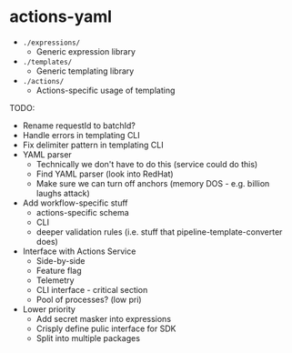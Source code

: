 # actions-yaml

- `./expressions/`
  - Generic expression library
- `./templates/`
  - Generic templating library
- `./actions/`
  - Actions-specific usage of templating

TODO:

- Rename requestId to batchId?
- Handle errors in templating CLI
- Fix delimiter pattern in templating CLI
- YAML parser
  - Technically we don't have to do this (service could do this)
  - Find YAML parser (look into RedHat)
  - Make sure we can turn off anchors (memory DOS - e.g. billion laughs attack)
- Add workflow-specific stuff
  - actions-specific schema
  - CLI
  - deeper validation rules (i.e. stuff that pipeline-template-converter does)
- Interface with Actions Service
  - Side-by-side
  - Feature flag
  - Telemetry
  - CLI interface - critical section
  - Pool of processes? (low pri)
- Lower priority
  - Add secret masker into expressions
  - Crisply define pulic interface for SDK
  - Split into multiple packages
